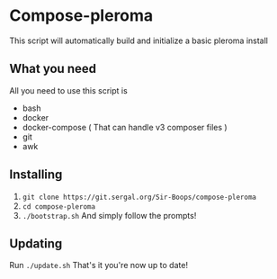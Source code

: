 # Compose-pleroma

This script will automatically build and initialize a basic pleroma install 

## What you need
All you need to use this script is
* bash
* docker
* docker-compose ( That can handle v3 composer files )
* git
* awk

## Installing
1. `git clone https://git.sergal.org/Sir-Boops/compose-pleroma`
2. `cd compose-pleroma`
3. `./bootstrap.sh` And simply follow the prompts!

## Updating
Run `./update.sh`
That's it you're now up to date!

